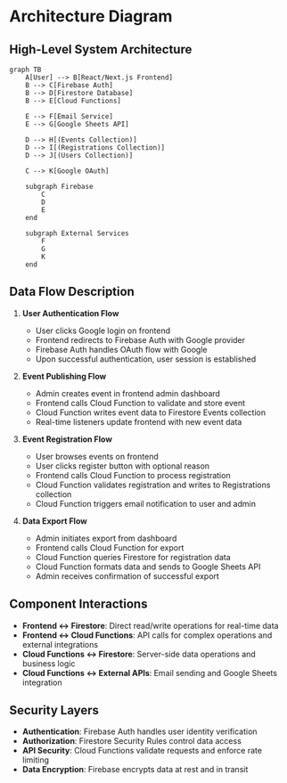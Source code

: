 # Architecture Diagram

## High-Level System Architecture

```mermaid
graph TB
    A[User] --> B[React/Next.js Frontend]
    B --> C[Firebase Auth]
    B --> D[Firestore Database]
    B --> E[Cloud Functions]

    E --> F[Email Service]
    E --> G[Google Sheets API]

    D --> H[(Events Collection)]
    D --> I[(Registrations Collection)]
    D --> J[(Users Collection)]

    C --> K[Google OAuth]

    subgraph Firebase
        C
        D
        E
    end

    subgraph External Services
        F
        G
        K
    end
```

## Data Flow Description

1. **User Authentication Flow**
   - User clicks Google login on frontend
   - Frontend redirects to Firebase Auth with Google provider
   - Firebase Auth handles OAuth flow with Google
   - Upon successful authentication, user session is established

2. **Event Publishing Flow**
   - Admin creates event in frontend admin dashboard
   - Frontend calls Cloud Function to validate and store event
   - Cloud Function writes event data to Firestore Events collection
   - Real-time listeners update frontend with new event data

3. **Event Registration Flow**
   - User browses events on frontend
   - User clicks register button with optional reason
   - Frontend calls Cloud Function to process registration
   - Cloud Function validates registration and writes to Registrations collection
   - Cloud Function triggers email notification to user and admin

4. **Data Export Flow**
   - Admin initiates export from dashboard
   - Frontend calls Cloud Function for export
   - Cloud Function queries Firestore for registration data
   - Cloud Function formats data and sends to Google Sheets API
   - Admin receives confirmation of successful export

## Component Interactions

- **Frontend ↔ Firestore**: Direct read/write operations for real-time data
- **Frontend ↔ Cloud Functions**: API calls for complex operations and external integrations
- **Cloud Functions ↔ Firestore**: Server-side data operations and business logic
- **Cloud Functions ↔ External APIs**: Email sending and Google Sheets integration

## Security Layers

- **Authentication**: Firebase Auth handles user identity verification
- **Authorization**: Firestore Security Rules control data access
- **API Security**: Cloud Functions validate requests and enforce rate limiting
- **Data Encryption**: Firebase encrypts data at rest and in transit
